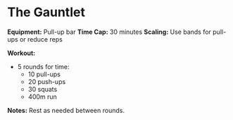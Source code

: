 # The Gauntlet

**Equipment:** Pull-up bar
**Time Cap:** 30 minutes
**Scaling:** Use bands for pull-ups or reduce reps

**Workout:**
- 5 rounds for time:
  - 10 pull-ups
  - 20 push-ups
  - 30 squats
  - 400m run

**Notes:**
Rest as needed between rounds.
